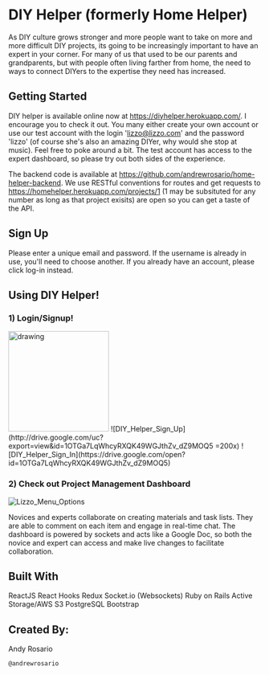 # DIY Helper (formerly Home Helper)
As DIY culture grows stronger and more people want to take on more and more difficult DIY projects, its going to be increasingly important to have an expert in your corner. For many of us that used to be our parents and grandparents, but with people often living farther from home, the need to ways to connect DIYers to the expertise they need has increased.

## Getting Started
DIY helper is available online now at https://diyhelper.herokuapp.com/. I encourage you to check it out. You many either create your own account or use our test account with the login 'lizzo@lizzo.com' and the password 'lizzo' (of course she's also an amazing DIYer, why would she stop at music). Feel free to poke around a bit. The test account has access to the expert dashboard, so please try out both sides of the experience.

The backend code is available at https://github.com/andrewrosario/home-helper-backend. We use RESTful conventions for routes and get requests to https://homehelper.herokuapp.com/projects/1 (1 may be subsituted for any number as long as that project exisits) are open so you can get a taste of the API.

## Sign Up
Please enter a unique email and password. If the username is already in use, you'll need to choose another. If you already have an account, please click log-in instead.

## Using DIY Helper!

### 1) Login/Signup!
<img src="http://drive.google.com/uc?export=view&id=1OTGa7LqWhcyRXQK49WGJthZv_dZ9MOQ5" alt="drawing" style="width:200px;"/>
![DIY_Helper_Sign_Up](http://drive.google.com/uc?export=view&id=1OTGa7LqWhcyRXQK49WGJthZv_dZ9MOQ5 =200x)
![DIY_Helper_Sign_In](https://drive.google.com/open?id=1OTGa7LqWhcyRXQK49WGJthZv_dZ9MOQ5)

### 2) Check out Project Management Dashboard
![Lizzo_Menu_Options](https://media.giphy.com/media/j04WCzclHKATpQWjLr/giphy.gif)

Novices and experts collaborate on creating materials and task lists. They are able to comment on each item and engage in real-time chat. The dashboard is powered by sockets and acts like a Google Doc, so both the novice and expert can access and make live changes to facilitate collaboration.

## Built With
ReactJS
React Hooks
Redux
Socket.io (Websockets)
Ruby on Rails
Active Storage/AWS S3
PostgreSQL
Bootstrap


## Created By:
Andy Rosario
```
@andrewrosario
```
